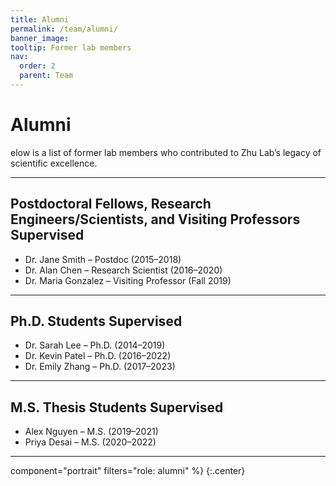 ```yaml
---
title: Alumni
permalink: /team/alumni/
banner_image: 
tooltip: Former lab members
nav: 
  order: 2
  parent: Team
--- 
```


# <i class="fas fa-users"></i>Alumni

elow is a list of former lab members who contributed to Zhu Lab’s legacy of scientific excellence.

---

## Postdoctoral Fellows, Research Engineers/Scientists, and Visiting Professors Supervised

- Dr. Jane Smith – Postdoc (2015–2018)
- Dr. Alan Chen – Research Scientist (2016–2020)
- Dr. Maria Gonzalez – Visiting Professor (Fall 2019)

---

## Ph.D. Students Supervised

- Dr. Sarah Lee – Ph.D. (2014–2019)
- Dr. Kevin Patel – Ph.D. (2016–2022)
- Dr. Emily Zhang – Ph.D. (2017–2023)

---

## M.S. Thesis Students Supervised

- Alex Nguyen – M.S. (2019–2021)
- Priya Desai – M.S. (2020–2022)

---
  component="portrait"
  filters="role: alumni"
%}
{:.center}

